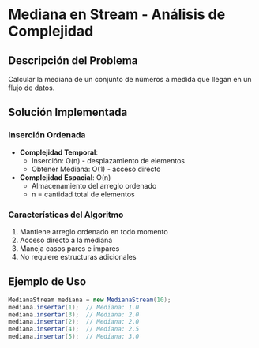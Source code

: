 # Mediana en Stream - Análisis de Complejidad

## Descripción del Problema

Calcular la mediana de un conjunto de números a medida que llegan en un flujo de datos.

## Solución Implementada

### Inserción Ordenada

- **Complejidad Temporal**:
  - Inserción: O(n) - desplazamiento de elementos
  - Obtener Mediana: O(1) - acceso directo
- **Complejidad Espacial**: O(n)
  - Almacenamiento del arreglo ordenado
  - n = cantidad total de elementos

### Características del Algoritmo

1. Mantiene arreglo ordenado en todo momento
2. Acceso directo a la mediana
3. Maneja casos pares e impares
4. No requiere estructuras adicionales

## Ejemplo de Uso

```java
MedianaStream mediana = new MedianaStream(10);
mediana.insertar(1);  // Mediana: 1.0
mediana.insertar(3);  // Mediana: 2.0
mediana.insertar(2);  // Mediana: 2.0
mediana.insertar(4);  // Mediana: 2.5
mediana.insertar(5);  // Mediana: 3.0
```

